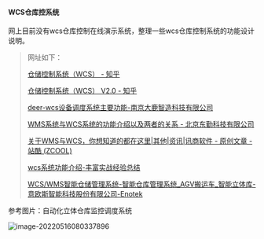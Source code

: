 #### WCS仓库控系统

网上目前没有wcs仓库控制在线演示系统，整理一些wcs仓库控制系统的功能设计说明。

> 网址如下：
>
> [仓储控制系统（WCS） - 知乎](https://zhuanlan.zhihu.com/p/157752353)
>
> [仓储控制系统（WCS） V2.0 - 知乎](https://zhuanlan.zhihu.com/p/380530508)
>
> [deer-wcs设备调度系统主要功能-南京大鹿智造科技有限公司](https://www.wmswcs.com/article-detail/NoR4YjOB)
>
> [WMS系统与WCS系统的功能介绍以及两者的关系 - 北京东勤科技有限公司](http://www.donking-ch.com/zh/articledetail.aspx?detailid=72)
>
> [关于WMS与WCS，你想知道的都在这里|其他|资讯|讯商软件 - 原创文章 - 站酷 (ZCOOL)](https://www.zcool.com.cn/article/ZMTI0OTQxNg==.html)
>
> [wcs系统功能介绍-丰富实战经验总结](https://www.wmswcs.com/article-detail/BPAdQEEN)
>
> [WCS/WMS智能仓储管理系统-智能仓库管理系统_AGV搬运车_智能立体库-意欧斯智能科技股份有限公司-Enotek](http://www.eoslift.cn/Cn/Index/pageView/catid/4/id/13.html)

参考图片：自动化立体仓库监控调度系统

![image-20220516080337896](C:\Users\liqiubo\AppData\Roaming\Typora\typora-user-images\image-20220516080337896.png)
